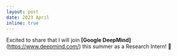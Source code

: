 ```yaml
---
layout: post
date: 2023 April
inline: true
---
```


Excited to share that I will join **[Google DeepMind]**(https://www.deepmind.com/) this summer as a Research Intern! :tada:

